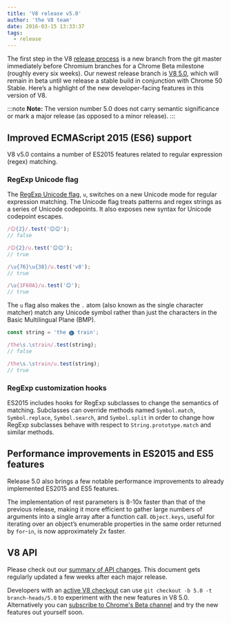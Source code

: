 ```yaml
---
title: 'V8 release v5.0'
author: 'the V8 team'
date: 2016-03-15 13:33:37
tags:
  - release
---
```

The first step in the V8 [release process](/docs/release-process) is a new branch from the git master immediately before Chromium branches for a Chrome Beta milestone (roughly every six weeks). Our newest release branch is [V8 5.0](https://chromium.googlesource.com/v8/v8.git/+log/branch-heads/5.0), which will remain in beta until we release a stable build in conjunction with Chrome 50 Stable. Here’s a highlight of the new developer-facing features in this version of V8.

:::note
**Note:** The version number 5.0 does not carry semantic significance or mark a major release (as opposed to a minor release).
:::

## Improved ECMAScript 2015 (ES6) support

V8 v5.0 contains a number of ES2015 features related to regular expression (regex) matching.

### RegExp Unicode flag

The [RegExp Unicode flag](https://developer.mozilla.org/en-US/docs/Web/JavaScript/Reference/Global_Objects/RegExp#Parameters), `u`, switches on a new Unicode mode for regular expression matching. The Unicode flag treats patterns and regex strings as a series of Unicode codepoints. It also exposes new syntax for Unicode codepoint escapes.

```js
/😊{2}/.test('😊😊');
// false

/😊{2}/u.test('😊😊');
// true

/\u{76}\u{38}/u.test('v8');
// true

/\u{1F60A}/u.test('😊');
// true
```

The `u` flag also makes the `.` atom (also known as the single character matcher) match any Unicode symbol rather than just the characters in the Basic Multilingual Plane (BMP).

```js
const string = 'the 🅛 train';

/the\s.\strain/.test(string);
// false

/the\s.\strain/u.test(string);
// true
```

### RegExp customization hooks

ES2015 includes hooks for RegExp subclasses to change the semantics of matching. Subclasses can override methods named `Symbol.match`, `Symbol.replace`, `Symbol.search`, and `Symbol.split` in order to change how RegExp subclasses behave with respect to `String.prototype.match` and similar methods.

## Performance improvements in ES2015 and ES5 features

Release 5.0 also brings a few notable performance improvements to already implemented ES2015 and ES5 features.

The implementation of rest parameters is 8-10x faster than that of the previous release, making it more efficient to gather large numbers of arguments into a single array after a function call. `Object.keys`, useful for iterating over an object’s enumerable properties in the same order returned by `for`-`in`, is now approximately 2x faster.

## V8 API

Please check out our [summary of API changes](http://bit.ly/v8-api-changes). This document gets regularly updated a few weeks after each major release.

Developers with an [active V8 checkout](https://v8.dev/docs/source-code#using-git) can use `git checkout -b 5.0 -t branch-heads/5.0` to experiment with the new features in V8 5.0. Alternatively you can [subscribe to Chrome's Beta channel](https://www.google.com/chrome/browser/beta.html) and try the new features out yourself soon.
